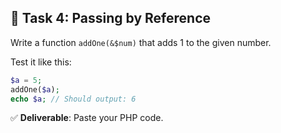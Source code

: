 ## 🧩 Task 4: Passing by Reference  

Write a function `addOne(&$num)` that adds 1 to the given number.

Test it like this:
```php
$a = 5;
addOne($a);
echo $a; // Should output: 6
```

✅ **Deliverable**: Paste your PHP code.